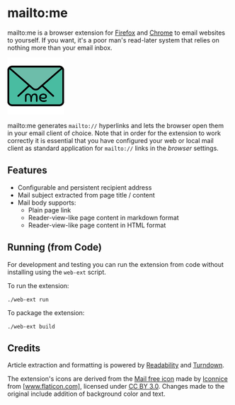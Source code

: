 # mailto:me

mailto:me is a browser extension for [Firefox] and [Chrome] to email websites to
yourself. If you want, it's a poor man's read-later system that relies on nothing
more than your email inbox.

![mailto:me logo](icons/icon-128.png "mailto:me")

mailto:me generates `mailto://` hyperlinks and lets the browser open them in your
email client of choice. Note that in order for the extension to work correctly it
is essential that you have configured your web or local mail client as standard
application for `mailto://` links in the _browser_ settings.

## Features

- Configurable and persistent recipient address
- Mail subject extracted from page title / content
- Mail body supports:
  - Plain page link
  - Reader-view-like page content in markdown format
  - Reader-view-like page content in HTML format

## Running (from Code)

For development and testing you can run the extension from code without installing
using the `web-ext` script.

To run the extension:

```
./web-ext run
```

To package the extension:

```
./web-ext build
```

## Credits

Article extraction and formatting is powered by [Readability] and [Turndown].

The extension's icons are derived from the [Mail free icon] made by [Iconnice] from
[www.flaticon.com], licensed under [CC BY 3.0]. Changes made to the original include
addition of background color and text.

[Firefox]: https://addons.mozilla.org/en-US/firefox/addon/mailto-me/
[Chrome]: https://chrome.google.com/webstore/detail/mailtome/bcomoaoagbblmlcakoadkmnndpooiefe
[Readability]: https://github.com/mozilla/readability
[Turndown]: https://github.com/domchristie/turndown
[Mail free icon]: https://www.flaticon.com/free-icon/mail_131155
[Iconnice]: https://www.flaticon.com/authors/iconnice
[www.flaticon.com]: https://www.flaticon.com
[CC BY 3.0]: https://creativecommons.org/licenses/by/3.0/legalcode
